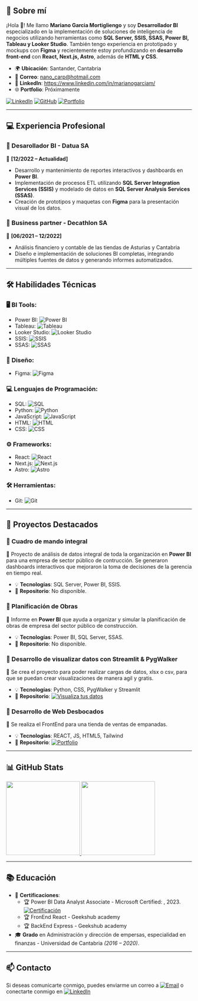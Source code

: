 ## 💼 Sobre mí

¡Hola 👋!
Me llamo **Mariano Garcia Mortigliengo** y soy **Desarrollador BI** especializado en la implementación de soluciones de inteligencia de negocios utilizando herramientas como **SQL Server, SSIS, SSAS, Power BI, Tableau y Looker Studio**. También tengo experiencia en prototipado y mockups con **Figma** y recientemente estoy profundizando en **desarrollo front-end** con **React, Next.js, Astro**, además de **HTML y CSS**.

- 🌍 **Ubicación**: Santander, Cantabria
- 📧 **Correo**: nano_carp@hotmail.com
- 💼 **LinkedIn**: https://www.linkedin.com/in/marianogarciam/
- 🌐 **Portfolio**: Próximamente

[![LinkedIn](https://img.shields.io/badge/-Perfil-blue?logo=linkedin&logoColor=white&label=)](https://www.linkedin.com/in/marianogarciam/)
[![GitHub](https://img.shields.io/badge/-Repositorio-black?logo=github&logoColor=white&label=)](https://github.com/MARIANO-89?tab=repositories)
[![Portfolio](https://img.shields.io/badge/-Web-orange?logo=googlechrome&logoColor=white&label=)]()

---

## 💻 Experiencia Profesional

### 🏢 Desarollador BI - Datua SA
📅 **[12/2022 – Actualidad]**

- Desarrollo y mantenimiento de reportes interactivos y dashboards en **Power BI**.
- Implementación de procesos ETL utilizando **SQL Server Integration Services (SSIS)** y modelado de datos en **SQL Server Analysis Services (SSAS)**.
- Creación de prototipos y maquetas con **Figma** para la presentación visual de los datos.

### 🏢 Business partner - Decathlon SA
📅 **[06/2021 – 12/2022]**

- Análisis financiero y contable de las tiendas de Asturias y Cantabria
- Diseño e implementación de soluciones BI completas, integrando múltiples fuentes de datos y generando informes automatizados.

---

## 🛠 Habilidades Técnicas

### 🖥 **BI Tools**:
- Power BI: ![Power BI](https://img.shields.io/badge/Power%20BI-85%25-brightgreen?logo=powerbi&logoColor=white&labelColor=%23b8e994)
- Tableau: ![Tableau](https://img.shields.io/badge/Tableau-60%25-f0d86e?logo=tableau&logoColor=white&labelColor=%23f0d86e)
- Looker Studio: ![Looker Studio](https://img.shields.io/badge/Looker%20Studio-50%25-f0d86e?logo=google&logoColor=white&labelColor=%23f0d86e)
- SSIS: ![SSIS](https://img.shields.io/badge/SSIS-75%25-brightgreen?logo=microsoft&logoColor=white&labelColor=%23b8e994)
- SSAS: ![SSAS](https://img.shields.io/badge/SSAS-75%25-brightgreen?logo=microsoft&logoColor=white&labelColor=%23b8e994)

### 🎨 **Diseño**:
- Figma: ![Figma](https://img.shields.io/badge/Figma-85%25-brightgreen?logo=figma&logoColor=white&labelColor=%23b8e994)

### 💻 **Lenguajes de Programación**:
- SQL: ![SQL](https://img.shields.io/badge/SQL-65%25-brightgreen?logo=microsoftsqlserver&logoColor=white&labelColor=%23b8e994)
- Python: ![Python](https://img.shields.io/badge/Python-40%25-ff9999?logo=python&logoColor=white&labelColor=%23ff9999)
- JavaScript: ![JavaScript](https://img.shields.io/badge/JavaScript-30%25-ff9999?logo=javascript&logoColor=white&labelColor=%23ff9999)
- HTML: ![HTML](https://img.shields.io/badge/HTML-55%25-f0d86e?logo=html5&logoColor=white&labelColor=%23f0d86e)
- CSS: ![CSS](https://img.shields.io/badge/CSS-45%25-ff9999?logo=css3&logoColor=white&labelColor=%23ff9999)

### ⚙️ **Frameworks**:
- React: ![React](https://img.shields.io/badge/React-40%25-ff9999?logo=react&logoColor=white&labelColor=%23ff9999)
- Next.js: ![Next.js](https://img.shields.io/badge/Next.js-40%25-ff9999?logo=nextdotjs&logoColor=white&labelColor=%23ff9999)
- Astro: ![Astro](https://img.shields.io/badge/Astro-30%25-ff9999?logo=astro&logoColor=white&labelColor=%23ff9999)

### 🛠 **Herramientas**:
- Git: ![Git](https://img.shields.io/badge/Git-50%25-f0d86e?logo=git&logoColor=white&labelColor=%23f0d86e)

---

## 🚀 Proyectos Destacados

### 🔹 Cuadro de mando integral
🌟 Proyecto de análisis de datos integral de toda la organización en **Power BI** para una empresa de sector público de contrucción. Se generaron dashboards interactivos que mejoraron la toma de decisiones de la gerencia en tiempo real.

- 💡 **Tecnologías**: SQL Server, Power BI, SSIS.
- 🔗 **Repositorio**: No disponible.

### 🔹 Planificación de Obras
🌟 Informe en **Power BI** que ayuda a organizar y simular la planificación de obras de empresa del sector público de construcción. 

- 💡 **Tecnologías**: Power BI, SQL Server, SSAS.
- 🔗 **Repositorio**: No disponible.

### 🔹 Desarrollo de visualizar datos con Streamlit & PygWalker
🌟 Se crea el proyecto para poder realizar cargas de datos, xlsx o csv, para que se puedan crear visualizaciones de manera agil y gratis.

- 💡 **Tecnologías**: Python, CSS, PygWalker y Streamlit
- 🔗 **Repositorio**: [![Visualiza tus datos](https://img.shields.io/badge/-Visualiza%20tus%20datos-%23513969?logo=googlechrome&logoColor=%23ffffff&labelColor=%23513969)](https://visualizar-datos.streamlit.app/)

### 🔹 Desarrollo de Web Desbocados
🌟 Se realiza el FrontEnd para una tienda de ventas de empanadas.  

- 💡 **Tecnologías**: REACT, JS, HTML5, Tailwind
- 🔗 **Repositorio**: [![Portfolio](https://img.shields.io/badge/-Desbocados-%23513969?logo=googlechrome&logoColor=%23ffffff&labelColor=%23513969)](https://desbocados.vercel.app/)

---

## 📊 GitHub Stats

<a href="https://github.com/TU_USUARIO">
  <img height="200" src="https://github-readme-stats.vercel.app/api?username=MARIANO-89&show_icons=true&theme=radical" />
</a>
<a href="https://github.com/TU_USUARIO">
  <img height="200" src="https://github-readme-stats.vercel.app/api/top-langs/?username=MARIANO-89&layout=compact&theme=radical" />
</a>

---
## 📚 Educación

- 📜 **Certificaciones**:
   - 🏆 Power BI Data Analyst Associate - Microsoft Certified: , 2023. [![Certificación](https://img.shields.io/badge/Certificación-Microsoft%20BI-%230077B5?logo=microsoft&logoColor=white&labelColor=%230077B5)](https://learn.microsoft.com/api/credentials/share/es-es/marianogarcia-9319/DE805DB0B8A8EEEF?sharingId=CF293C680E372AA7)
   - 🏆 FronEnd React - Geekshub academy
   - 🏆 BackEnd Express - Geekshub academy
- 🎓 **Grado** en Administración y dirección de empersas, especialidad en finanzas - Universidad de Cantabria *(2016 – 2020)*.
---

## 📫 Contacto

Si deseas comunicarte conmigo, puedes enviarme un correo a [![Email](https://img.shields.io/badge/-Correo-D14836?logo=gmail&logoColor=white&label=)](mailto:nano_carp@hotmail.com)
 o conectarte conmigo en [![LinkedIn](https://img.shields.io/badge/-Perfil-blue?logo=linkedin&logoColor=white&label=)](https://www.linkedin.com/in/marianogarciam/)
